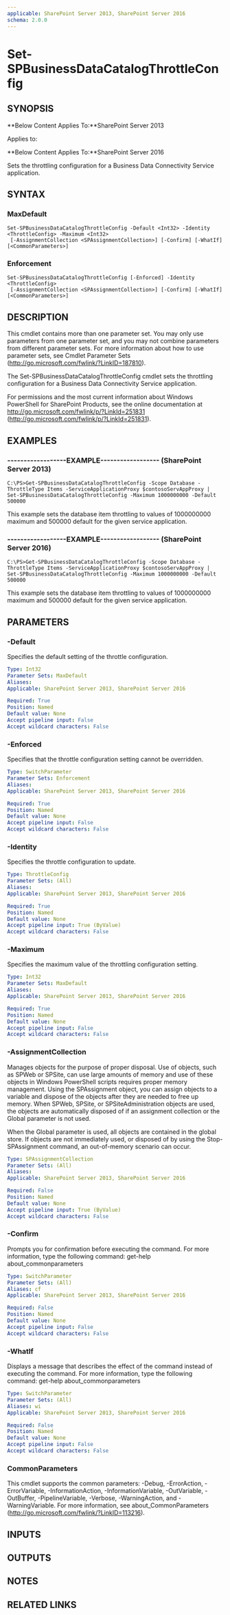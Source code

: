 ```yaml
---
applicable: SharePoint Server 2013, SharePoint Server 2016
schema: 2.0.0
---
```


# Set-SPBusinessDataCatalogThrottleConfig

## SYNOPSIS
**Below Content Applies To:**SharePoint Server 2013

Applies to:

**Below Content Applies To:**SharePoint Server 2016

Sets the throttling configuration for a Business Data Connectivity Service application.



## SYNTAX

### MaxDefault
```
Set-SPBusinessDataCatalogThrottleConfig -Default <Int32> -Identity <ThrottleConfig> -Maximum <Int32>
 [-AssignmentCollection <SPAssignmentCollection>] [-Confirm] [-WhatIf] [<CommonParameters>]
```

### Enforcement
```
Set-SPBusinessDataCatalogThrottleConfig [-Enforced] -Identity <ThrottleConfig>
 [-AssignmentCollection <SPAssignmentCollection>] [-Confirm] [-WhatIf] [<CommonParameters>]
```

## DESCRIPTION
This cmdlet contains more than one parameter set.
You may only use parameters from one parameter set, and you may not combine parameters from different parameter sets.
For more information about how to use parameter sets, see Cmdlet Parameter Sets (http://go.microsoft.com/fwlink/?LinkID=187810).

The Set-SPBusinessDataCatalogThrottleConfig cmdlet sets the throttling configuration for a Business Data Connectivity Service application.

For permissions and the most current information about Windows PowerShell for SharePoint Products, see the online documentation at http://go.microsoft.com/fwlink/p/?LinkId=251831 (http://go.microsoft.com/fwlink/p/?LinkId=251831).

## EXAMPLES

### ------------------EXAMPLE------------------ (SharePoint Server 2013)
```
C:\PS>Get-SPBusinessDataCatalogThrottleConfig -Scope Database -ThrottleType Items -ServiceApplicationProxy $contosoServAppProxy | Set-SPBusinessDataCatalogThrottleConfig -Maximum 1000000000 -Default 500000
```

This example sets the database item throttling to values of 1000000000 maximum and 500000 default for the given service application.

### ------------------EXAMPLE------------------ (SharePoint Server 2016)
```
C:\PS>Get-SPBusinessDataCatalogThrottleConfig -Scope Database -ThrottleType Items -ServiceApplicationProxy $contosoServAppProxy | Set-SPBusinessDataCatalogThrottleConfig -Maximum 1000000000 -Default 500000
```

This example sets the database item throttling to values of 1000000000 maximum and 500000 default for the given service application.

## PARAMETERS

### -Default
Specifies the default setting of the throttle configuration.

```yaml
Type: Int32
Parameter Sets: MaxDefault
Aliases: 
Applicable: SharePoint Server 2013, SharePoint Server 2016

Required: True
Position: Named
Default value: None
Accept pipeline input: False
Accept wildcard characters: False
```

### -Enforced
Specifies that the throttle configuration setting cannot be overridden.

```yaml
Type: SwitchParameter
Parameter Sets: Enforcement
Aliases: 
Applicable: SharePoint Server 2013, SharePoint Server 2016

Required: True
Position: Named
Default value: None
Accept pipeline input: False
Accept wildcard characters: False
```

### -Identity
Specifies the throttle configuration to update.

```yaml
Type: ThrottleConfig
Parameter Sets: (All)
Aliases: 
Applicable: SharePoint Server 2013, SharePoint Server 2016

Required: True
Position: Named
Default value: None
Accept pipeline input: True (ByValue)
Accept wildcard characters: False
```

### -Maximum
Specifies the maximum value of the throttling configuration setting.

```yaml
Type: Int32
Parameter Sets: MaxDefault
Aliases: 
Applicable: SharePoint Server 2013, SharePoint Server 2016

Required: True
Position: Named
Default value: None
Accept pipeline input: False
Accept wildcard characters: False
```

### -AssignmentCollection
Manages objects for the purpose of proper disposal.
Use of objects, such as SPWeb or SPSite, can use large amounts of memory and use of these objects in Windows PowerShell scripts requires proper memory management.
Using the SPAssignment object, you can assign objects to a variable and dispose of the objects after they are needed to free up memory.
When SPWeb, SPSite, or SPSiteAdministration objects are used, the objects are automatically disposed of if an assignment collection or the Global parameter is not used.

When the Global parameter is used, all objects are contained in the global store.
If objects are not immediately used, or disposed of by using the Stop-SPAssignment command, an out-of-memory scenario can occur.

```yaml
Type: SPAssignmentCollection
Parameter Sets: (All)
Aliases: 
Applicable: SharePoint Server 2013, SharePoint Server 2016

Required: False
Position: Named
Default value: None
Accept pipeline input: True (ByValue)
Accept wildcard characters: False
```

### -Confirm
Prompts you for confirmation before executing the command.
For more information, type the following command: get-help about_commonparameters

```yaml
Type: SwitchParameter
Parameter Sets: (All)
Aliases: cf
Applicable: SharePoint Server 2013, SharePoint Server 2016

Required: False
Position: Named
Default value: None
Accept pipeline input: False
Accept wildcard characters: False
```

### -WhatIf
Displays a message that describes the effect of the command instead of executing the command.
For more information, type the following command: get-help about_commonparameters

```yaml
Type: SwitchParameter
Parameter Sets: (All)
Aliases: wi
Applicable: SharePoint Server 2013, SharePoint Server 2016

Required: False
Position: Named
Default value: None
Accept pipeline input: False
Accept wildcard characters: False
```

### CommonParameters
This cmdlet supports the common parameters: -Debug, -ErrorAction, -ErrorVariable, -InformationAction, -InformationVariable, -OutVariable, -OutBuffer, -PipelineVariable, -Verbose, -WarningAction, and -WarningVariable. For more information, see about_CommonParameters (http://go.microsoft.com/fwlink/?LinkID=113216).

## INPUTS

## OUTPUTS

## NOTES

## RELATED LINKS

